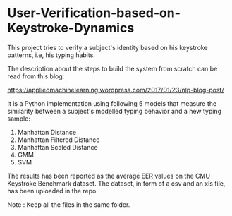 # User-Verification-based-on-Keystroke-Dynamics
This project tries to verify a subject's identity based on his keystroke patterns, i.e, his typing habits.

The description about the steps to build the system from scratch can be read from this blog:

https://appliedmachinelearning.wordpress.com/2017/01/23/nlp-blog-post/

It is a Python implementation using following 5 models that measure the similarity between a subject's modelled typing behavior and a new typing sample:
  1) Manhattan Distance
  2) Manhattan Filtered Distance
  3) Manhattan Scaled Distance
  4) GMM
  5) SVM

The results has been reported as the average EER values on the CMU Keystroke Benchmark dataset.
The dataset, in form of a csv and an xls file, has been uploaded in the repo.

Note : Keep all the files in the same folder.
